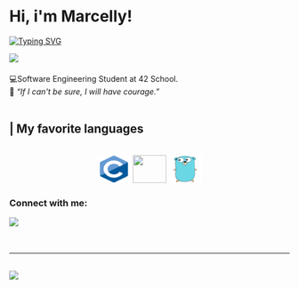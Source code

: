 # Hi, i'm Marcelly!
<a href="https://git.io/typing-svg"><img src="https://readme-typing-svg.demolab.com?font=Fira+Code&pause=100&color=48E2F7&width=445&height=60&lines=Software+developer;Quality+Assurance" alt="Typing SVG" /></a>

<img height="170" src="https://user-images.githubusercontent.com/74038190/226190894-18e959ba-d458-4a94-ac44-790190f2a947.gif" >
<br>

<br>
  💻Software Engineering Student at 42 School.<br>
  💭 <em>“If I can't be sure, I will have courage.”</em><br>
<br>
  
## | My favorite languages

<br>

<div align="center">
<a href="#" target="_blank"><img height="50" width="60" src="https://github.com/devicons/devicon/blob/master/icons/c/c-original.svg" /></a>
<a href="#" target="_blank"><img height="50" width="60" src="https://cdn.jsdelivr.net/gh/devicons/devicon/icons/java/java-original.svg" /></a>
<a href="#" target="_blank"><img height="50" width="60" src="https://raw.githubusercontent.com/devicons/devicon/ca28c779441053191ff11710fe24a9e6c23690d6/icons/go/go-original.svg" /></a>
<!-- <a href="#" target="_blank"><img height="50" width="60" src="" /></a> -->

</div>

### Connect with me:
<a href="https://www.linkedin.com/in/marcelly-gomes-24bbb8245/"/> <img src="https://user-images.githubusercontent.com/74038190/235294012-0a55e343-37ad-4b0f-924f-c8431d9d2483.gif" width="100">

<br>
 <hr>
<br>
 
 <a href="https://visitcount.itsvg.in">
  <img src="https://visitcount.itsvg.in/api?id=Cellygomesz&label=Profile%20Views&color=0&icon=4&pretty=true" />
</a>

